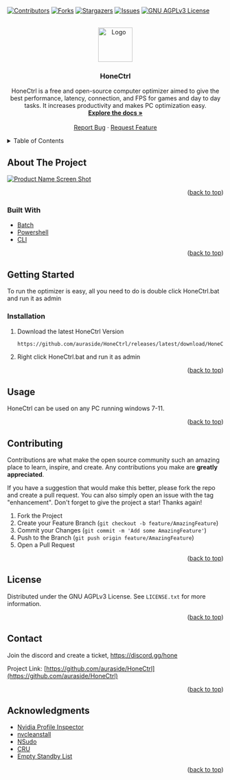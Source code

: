 <div id="top"></div>
<!--
*** Thanks for checking out the Best-README-Template. If you have a suggestion
*** that would make this better, please fork the repo and create a pull request
*** or simply open an issue with the tag "enhancement".
*** Don't forget to give the project a star!
*** Thanks again! Now go create something AMAZING! :D
-->



<!-- PROJECT SHIELDS -->
<!--
*** I'm using markdown "reference style" links for readability.
*** Reference links are enclosed in brackets [ ] instead of parentheses ( ).
*** See the bottom of this document for the declaration of the reference variables
*** for contributors-url, forks-url, etc. This is an optional, concise syntax you may use.
*** https://www.markdownguide.org/basic-syntax/#reference-style-links
-->
[![Contributors][contributors-shield]][contributors-url]
[![Forks][forks-shield]][forks-url]
[![Stargazers][stars-shield]][stars-url]
[![Issues][issues-shield]][issues-url]
[![GNU AGPLv3 License][license-shield]][license-url]



<!-- PROJECT LOGO -->
<br />
<div align="center">
  <a href="https://github.com/auraside/HoneCtrl">
    <img src="https://user-images.githubusercontent.com/107450640/173981024-5ee33a72-9476-4c82-b78f-4acc4a09ae1a.png" alt="Logo" width="80" height="80">
  </a>

<h3 align="center">HoneCtrl</h3>

  <p align="center">
    HoneCtrl is a free and open-source computer optimizer aimed to give the best performance, latency, connection, and FPS for games and day to day tasks. It increases productivity and makes PC optimization easy.
    <br />
    <a href="https://github.com/auraside/HoneCtrl"><strong>Explore the docs »</strong></a>
    <br />
    <br />
    <a href="https://github.com/auraside/HoneCtrl/issues">Report Bug</a>
    ·
    <a href="https://github.com/auraside/HoneCtrl/issues">Request Feature</a>
  </p>
</div>



<!-- TABLE OF CONTENTS -->
<details>
  <summary>Table of Contents</summary>
  <ol>
    <li>
      <a href="#about-the-project">About The Project</a>
      <ul>
        <li><a href="#built-with">Built With</a></li>
      </ul>
    </li>
    <li>
      <a href="#getting-started">Getting Started</a>
      <ul>
        <li><a href="#installation">Installation</a></li>
      </ul>
    </li>
    <li><a href="#usage">Usage</a></li>
    <li><a href="#contributing">Contributing</a></li>
    <li><a href="#license">License</a></li>
    <li><a href="#contact">Contact</a></li>
    <li><a href="#acknowledgments">Acknowledgments</a></li>
  </ol>
</details>



<!-- ABOUT THE PROJECT -->
## About The Project

[![Product Name Screen Shot][product-screenshot]](https://example.com)

<p align="right">(<a href="#top">back to top</a>)</p>



### Built With

* [Batch](https://docs.microsoft.com/en-us/windows-server/administration/windows-commands/windows-commands)
* [Powershell](https://docs.microsoft.com/en-us/powershell/)
* [CLI](https://www.google.com/url?sa=t&rct=j&q=&esrc=s&source=web&cd=&cad=rja&uact=8&ved=2ahUKEwjQ46f--LD4AhWCIEQIHR5CDIMQFnoECAUQAQ&url=https%3A%2F%2Fen.wikipedia.org%2Fwiki%2FCommand-line_interface&usg=AOvVaw3Zaova7HVAG2DR4ROgZNEc)

<p align="right">(<a href="#top">back to top</a>)</p>



<!-- GETTING STARTED -->


## Getting Started

To run the optimizer is easy, all you need to do is double click HoneCtrl.bat and run it as admin

### Installation

1. Download the latest HoneCtrl Version
   ```sh
   https://github.com/auraside/HoneCtrl/releases/latest/download/HoneCtrl.Bat
   ```
2. Right click HoneCtrl.bat and run it as admin

<p align="right">(<a href="#top">back to top</a>)</p>



<!-- USAGE EXAMPLES -->
## Usage

HoneCtrl can be used on any PC running windows 7-11.

<p align="right">(<a href="#top">back to top</a>)</p>



<!-- CONTRIBUTING -->
## Contributing

Contributions are what make the open source community such an amazing place to learn, inspire, and create. Any contributions you make are **greatly appreciated**.

If you have a suggestion that would make this better, please fork the repo and create a pull request. You can also simply open an issue with the tag "enhancement".
Don't forget to give the project a star! Thanks again!

1. Fork the Project
2. Create your Feature Branch (`git checkout -b feature/AmazingFeature`)
3. Commit your Changes (`git commit -m 'Add some AmazingFeature'`)
4. Push to the Branch (`git push origin feature/AmazingFeature`)
5. Open a Pull Request

<p align="right">(<a href="#top">back to top</a>)</p>



<!-- LICENSE -->
## License

Distributed under the GNU AGPLv3  License. See `LICENSE.txt` for more information.

<p align="right">(<a href="#top">back to top</a>)</p>



<!-- CONTACT -->
## Contact

Join the discord and create a ticket,
https://discord.gg/hone

Project Link: [https://github.com/auraside/HoneCtrl](https://github.com/auraside/HoneCtrl)

<p align="right">(<a href="#top">back to top</a>)</p>



<!-- ACKNOWLEDGMENTS -->
## Acknowledgments

* [Nvidia Profile Inspector](https://github.com/Orbmu2k/nvidiaProfileInspector)
* [nvcleanstall](https://www.techpowerup.com/download/techpowerup-nvcleanstall/)
* [NSudo](https://github.com/M2Team/NSudo)
* [CRU](https://github.com/radamar/Custom-Resolution-Utility-ToastyX)
* [Empty Standby List](https://wj32.org/wp/software/empty-standby-list/)

<p align="right">(<a href="#top">back to top</a>)</p>



<!-- MARKDOWN LINKS & IMAGES -->
<!-- https://www.markdownguide.org/basic-syntax/#reference-style-links -->
[contributors-shield]: https://img.shields.io/github/contributors/auraside/HoneCtrl.svg?style=for-the-badge
[contributors-url]: https://github.com/auraside/HoneCtrl/graphs/contributors
[forks-shield]: https://img.shields.io/github/forks/auraside/HoneCtrl.svg?style=for-the-badge
[forks-url]: https://github.com/auraside/HoneCtrl/network/members
[stars-shield]: https://img.shields.io/github/stars/auraside/HoneCtrl.svg?style=for-the-badge
[stars-url]: https://github.com/auraside/HoneCtrl/stargazers
[issues-shield]: https://img.shields.io/github/issues/auraside/HoneCtrl.svg?style=for-the-badge
[issues-url]: https://github.com/auraside/HoneCtrl/issues
[license-shield]: https://img.shields.io/github/license/auraside/HoneCtrl.svg?style=for-the-badge
[license-url]: https://github.com/auraside/HoneCtrl/blob/master/LICENSE
[linkedin-shield]: https://img.shields.io/badge/-LinkedIn-black.svg?style=for-the-badge&logo=linkedin&colorB=555
[linkedin-url]: https://linkedin.com/in/linkedin_username
[product-screenshot]: https://user-images.githubusercontent.com/107450640/173981200-3be429ba-54b5-4be2-9a86-e190fb39c854.png



